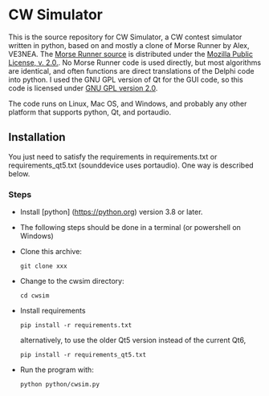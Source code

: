 
# CW Simulator

This is the source repository for CW Simulator, a CW contest
simulator written in python, based on and mostly a clone of
Morse Runner by Alex, VE3NEA.
The [Morse Runner source](https://github.com/VE3NEA/MorseRunner)
is distributed  under the [Mozilla Public
License, v. 2.0.](http://mozilla.org/MPL/2.0/). No Morse Runner
code is used directly, but most algorithms are identical,
and often functions are direct translations of the Delphi code
into python. I used
the GNU GPL version of Qt
for the GUI code, so this code is licensed under
[GNU GPL version
2.0](https://www.gnu.org/licenses/old-licenses/gpl-2.0.en.html).

The code runs on Linux, Mac OS, and Windows, and probably any
other platform that supports python, Qt, and portaudio.

## Installation

You just need to satisfy the
requirements in requirements.txt or requirements_qt5.txt
(sounddevice uses portaudio). One way is described below.

### Steps
- Install [python] (https://python.org) version 3.8 or later. 
- The following steps should be done in a terminal (or powershell on Windows)
- Clone this archive:

    `git clone xxx`
- Change to the cwsim directory:

  `cd cwsim`

- Install requirements

  `pip install -r requirements.txt`

   alternatively, to use the older Qt5 version instead of the current Qt6,

  `pip install -r requirements_qt5.txt`

- Run the program with:

  `python python/cwsim.py`
